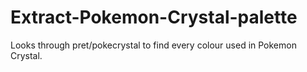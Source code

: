# Extract-Pokemon-Crystal-palette
Looks through pret/pokecrystal to find every colour used in Pokemon Crystal.

